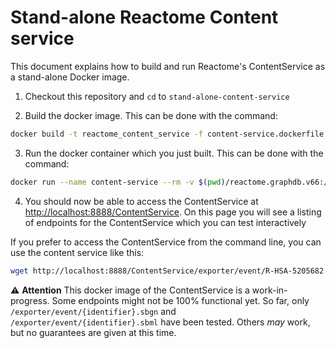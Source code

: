 # Stand-alone Reactome Content service

This document explains how to build and run Reactome's ContentService as a stand-alone Docker image.


1. Checkout this repository and `cd` to `stand-alone-content-service`

2. Build the docker image. This can be done with the command:
```bash
docker build -t reactome_content_service -f content-service.dockerfile .
```

3. Run the docker container which you just built. This can be done with the command:
```bash
docker run --name content-service --rm -v $(pwd)/reactome.graphdb.v66:/neo4j/neo4j-community-3.4.10/data/databases/graph.db -p 8888:8080 reactome_content_service
```

4. You should now be able to access the ContentService at [http://localhost:8888/ContentService](http://localhost:8888/ContentService). On this page you will see a listing of endpoints for the ContentService which you can test interactively

If you prefer to access the ContentService from the command line, you can use the content service like this:

```bash
wget http://localhost:8888/ContentService/exporter/event/R-HSA-5205682.sbgn > R-HSA-5205682.sbgn
```

:warning: **Attention** This docker image of the ContentService is a work-in-progress. Some endpoints might not be 100% functional yet. So far, only `/exporter/event/{identifier}.sbgn` and `/exporter/event/{identifier}.sbml` have been tested. Others _may_ work, but no guarantees are given at this time.
